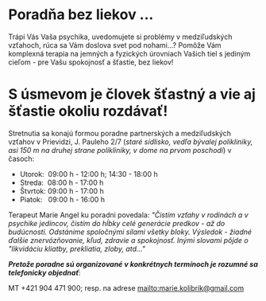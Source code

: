 Poradňa bez liekov ...
======================

Trápi Vás Vaša psychika, uvedomujete si problémy v medziľudských vzťahoch, rúca
sa Vám doslova svet pod nohami...? Pomôže Vám komplexná terapia na jemných a
fyzických úrovniach Vašich tiel s jediným cieľom - pre Vašu spokojnosť a
šťastie, bez liekov!

S úsmevom je človek šťastný a vie aj šťastie okoliu rozdávať!
=============================================================

Stretnutia sa konajú formou poradne partnerských a medziľudských vzťahov v
Prievidzi, J. Pauleho 2/7 (*staré sídlisko, vedľa bývalej polikliniky, asi 150 m
na druhej strane polikliniky, v dome na prvom poschodí*) v časoch:

* Utorok:  09:00 h - 12:00 h; 14:30 - 18:00 h
* Streda:  08:00 h - 17:00 h
* Štvrtok: 09:00 h - 17:00 h
* Piatok:   09:00 h - 16:00 h

Terapeut Marie Angel ku poradni povedala: *"Čistím vzťahy v rodinách a v
psychike jedincov, čistím do hĺbky celé generácie predkov - až do budúcnosti.
Odstánime spoločnými silami všetky bloky. Výsledok - žiadné ďalšie
znervózňovanie, kľud, zdravie a spokojnosť. Inými slovami pôjde o "likvidáciu
kliatby, prekliatia, zloby, atd..."*

***Pretože poradne sú organizované v konkrétnych termínoch je rozumné sa
telefonicky objednať***:

MT +421 904 471 900; resp. na adrese <mailto:marie.kolibrik@gmail.com>

